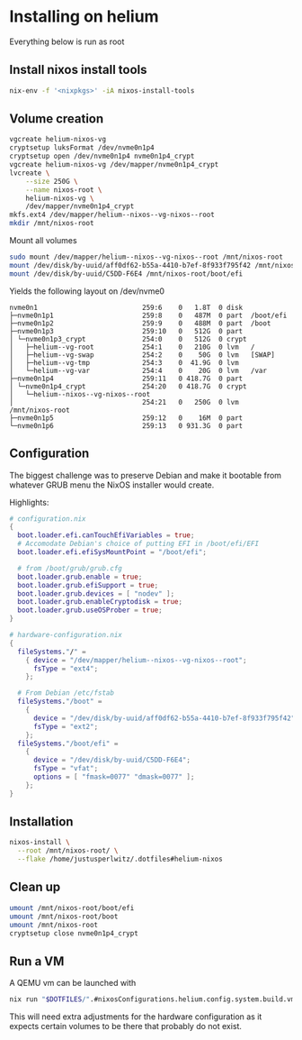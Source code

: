 # Installing on helium

Everything below is run as root

## Install nixos install tools

```bash
nix-env -f '<nixpkgs>' -iA nixos-install-tools
```

## Volume creation

```bash
vgcreate helium-nixos-vg
cryptsetup luksFormat /dev/nvme0n1p4
cryptsetup open /dev/nvme0n1p4 nvme0n1p4_crypt
vgcreate helium-nixos-vg /dev/mapper/nvme0n1p4_crypt
lvcreate \
    --size 250G \
    --name nixos-root \
    helium-nixos-vg \
    /dev/mapper/nvme0n1p4_crypt
mkfs.ext4 /dev/mapper/helium--nixos--vg-nixos--root
mkdir /mnt/nixos-root
```

Mount all volumes

```bash
sudo mount /dev/mapper/helium--nixos--vg-nixos--root /mnt/nixos-root
mount /dev/disk/by-uuid/aff0df62-b55a-4410-b7ef-8f933f795f42 /mnt/nixos-root/boot
mount /dev/disk/by-uuid/C5DD-F6E4 /mnt/nixos-root/boot/efi
```

Yields the following layout on /dev/nvme0

```
nvme0n1                          259:6    0   1.8T  0 disk
├─nvme0n1p1                      259:8    0   487M  0 part  /boot/efi
├─nvme0n1p2                      259:9    0   488M  0 part  /boot
├─nvme0n1p3                      259:10   0   512G  0 part
│ └─nvme0n1p3_crypt              254:0    0   512G  0 crypt
│   ├─helium--vg-root            254:1    0   210G  0 lvm   /
│   ├─helium--vg-swap            254:2    0    50G  0 lvm   [SWAP]
│   ├─helium--vg-tmp             254:3    0  41.9G  0 lvm
│   └─helium--vg-var             254:4    0    20G  0 lvm   /var
├─nvme0n1p4                      259:11   0 418.7G  0 part
│ └─nvme0n1p4_crypt              254:20   0 418.7G  0 crypt
│   └─helium--nixos--vg-nixos--root
│                                254:21   0   250G  0 lvm   /mnt/nixos-root
├─nvme0n1p5                      259:12   0    16M  0 part
└─nvme0n1p6                      259:13   0 931.3G  0 part
```

## Configuration

The biggest challenge was to preserve Debian and make it bootable from
whatever GRUB menu the NixOS installer would create.

Highlights:

```nix
# configuration.nix
{
  boot.loader.efi.canTouchEfiVariables = true;
  # Accomodate Debian's choice of putting EFI in /boot/efi/EFI
  boot.loader.efi.efiSysMountPoint = "/boot/efi";

  # from /boot/grub/grub.cfg
  boot.loader.grub.enable = true;
  boot.loader.grub.efiSupport = true;
  boot.loader.grub.devices = [ "nodev" ];
  boot.loader.grub.enableCryptodisk = true;
  boot.loader.grub.useOSProber = true;
}
```

```nix
# hardware-configuration.nix
{
  fileSystems."/" =
    { device = "/dev/mapper/helium--nixos--vg-nixos--root";
      fsType = "ext4";
    };

  # From Debian /etc/fstab
  fileSystems."/boot" =
    {
      device = "/dev/disk/by-uuid/aff0df62-b55a-4410-b7ef-8f933f795f42";
      fsType = "ext2";
    };
  fileSystems."/boot/efi" =
    {
      device = "/dev/disk/by-uuid/C5DD-F6E4";
      fsType = "vfat";
      options = [ "fmask=0077" "dmask=0077" ];
    };
}
```

## Installation

```bash
nixos-install \
  --root /mnt/nixos-root/ \
  --flake /home/justusperlwitz/.dotfiles#helium-nixos
```

## Clean up

```bash
umount /mnt/nixos-root/boot/efi
umount /mnt/nixos-root/boot
umount /mnt/nixos-root
cryptsetup close nvme0n1p4_crypt
```

## Run a VM

A QEMU vm can be launched with

```bash
nix run "$DOTFILES/".#nixosConfigurations.helium.config.system.build.vm
```

This will need extra adjustments for the hardware configuration as it expects
certain volumes to be there that probably do not exist.
